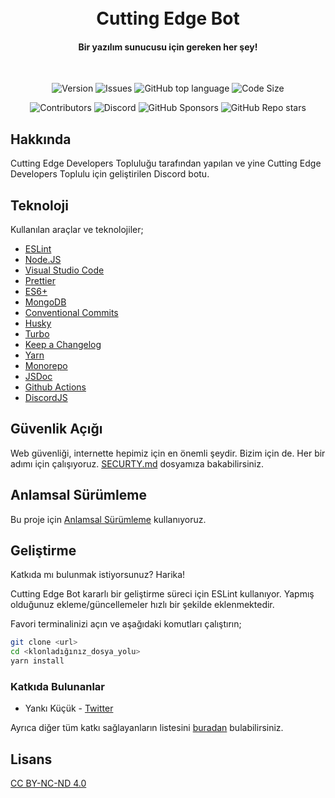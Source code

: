 <h1 align="center">
  <br />
  Cutting Edge Bot
  <br />
</h1>
<h4 align="center">Bir yazılım sunucusu için gereken her şey!</h4>
<br />
<p align="center">
  <img src="https://img.shields.io/github/package-json/v/Cutting-Edge-Developers/discord-bot/master?style=flat-square" alt="Version">
  <img src="https://img.shields.io/github/issues/Cutting-Edge-Developers/discord-bot?style=flat-square" alt="Issues">
  <img alt="GitHub top language" src="https://img.shields.io/github/languages/top/Cutting-Edge-Developers/discord-bot?style=flat-square" alt="Top Language">
  <img src="https://img.shields.io/github/languages/code-size/Cutting-Edge-Developers/discord-bot?style=flat-square" alt="Code Size">
</p>
<p align="center">
  <img src="https://img.shields.io/github/contributors/Cutting-Edge-Developers/discord-bot?style=flat-square" alt="Contributors">
  <img alt="Discord" src="https://img.shields.io/discord/984106372264230964?style=flat-square" alt="Discord">
  <img alt="GitHub Sponsors" src="https://img.shields.io/github/sponsors/Cutting-Edge-Developers?style=flat-square">
  <img alt="GitHub Repo stars" src="https://img.shields.io/github/stars/Cutting-Edge-Developers/discord-bot?style=flat-square">
</p>

## Hakkında

Cutting Edge Developers Topluluğu tarafından yapılan ve yine Cutting Edge Developers Toplulu için geliştirilen Discord botu.

## Teknoloji

Kullanılan araçlar ve teknolojiler;

- [ESLint]
- [Node.JS]
- [Visual Studio Code][vscode]
- [Prettier]
- [ES6+][es6]
- [MongoDB]
- [Conventional Commits][conventional-commits]
- [Husky]
- [Turbo]
- [Keep a Changelog][keep-a-changelog]
- [Yarn]
- [Monorepo]
- [JSDoc]
- [Github Actions][github-actions]
- [DiscordJS]

## Güvenlik Açığı

Web güvenliği, internette hepimiz için en önemli şeydir. Bizim için de. Her bir adımı için çalışıyoruz. [SECURTY.md][security.md] dosyamıza bakabilirsiniz.

## Anlamsal Sürümleme

Bu proje için [Anlamsal Sürümleme][semver] kullanıyoruz.

## Geliştirme

Katkıda mı bulunmak istiyorsunuz? Harika!

Cutting Edge Bot kararlı bir geliştirme süreci için ESLint kullanıyor. Yapmış olduğunuz ekleme/güncellemeler hızlı bir şekilde eklenmektedir.

Favori terminalinizi açın ve aşağıdaki komutları çalıştırın;

```sh
git clone <url>
cd <klonladığınız_dosya_yolu>
yarn install
```

### Katkıda Bulunanlar

- Yankı Küçük - [Twitter][yk]

Ayrıca diğer tüm katkı sağlayanların listesini [buradan][contributors] bulabilirsiniz.

## Lisans

[CC BY-NC-ND 4.0][cc-by-nc-nd-4.0]

[contributors]: https://github.com/Cutting-Edge-Developers/discord-bot/graphs/contributors
[yk]: https://twitter.com/leithrien
[security.md]: https://github.com/Cutting-Edge-Developers/discord-bot/blob/main/.github/SECURITY.md
[eslint]: https://eslint.org/
[node.js]: https://nodejs.org/en/
[vscode]: https://code.visualstudio.com/
[prettier]: https://prettier.io/
[es6]: https://www.w3schools.com/js/js_es6.asp
[mongodb]: https://www.mongodb.com/
[conventional-commits]: https://www.conventionalcommits.org/en/v1.0.0/
[husky]: https://github.com/typicode/husky
[turbo]: https://turborepo.org/
[keep-a-changelog]: https://keepachangelog.com/tr-TR/1.0.0/
[semver]: https://semver.org/lang/tr/
[yarn]: https://yarnpkg.com/
[monorepo]: https://monorepo.tools/
[jsdoc]: https://jsdoc.app/
[github-actions]: https://github.com/features/actions
[discordjs]: https://discord.js.org/
[cc-by-nc-nd-4.0]: https://creativecommons.org/licenses/by-nc-nd/4.0/

